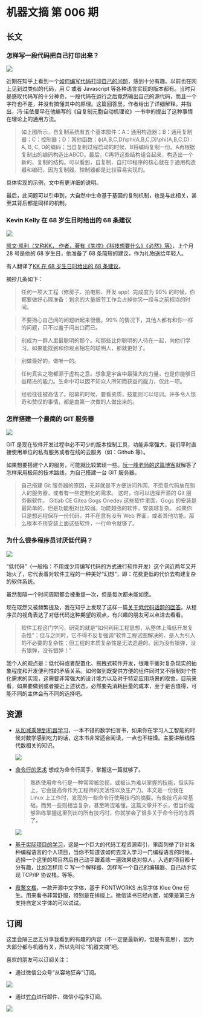 # 机器文摘 第 006 期

## 长文
### 怎样写一段代码把自己打印出来？
![](2022-11-02-13-45-45.png)

近期在知乎上看到一个[如何编写代码打印自己的问题](https://www.zhihu.com/question/22006572/answer/2722369370)，感到十分有趣。以前也在网上见到过类似的代码，用 C 或者 Javascript 等各种语言实现的版本都有。当时只是感叹代码写的十分神奇，一段代码在运行之后竟然输出自己的源代码，而且一个字符也不差，并没有搞懂其中的原理。这篇回答里，作者给出了详细解释。并指出，冯·诺依曼早在他编写的《自复制元胞自动机理论》一书中的提出了这种事情在理论上的通用方法。
> 如上图所示，自复制系统有五个基本部件：A：通用构造器；B：通用复制器；C：控制器；D：其他函数；ϕ(A,B,C,D)\phi(A,B,C,D)\phi(A,B,C,D) : A, B, C, D的编码；当自复制过程启动的时候，B将编码复制一份。A再根据复制出的编码构造出ABCD。最后，C再将这些结构组合起来，构造出一个新的、复制的结构。可以看到，自复制、自打印程序的核心就在于通用构造器和编码，因为复制器、控制器都是比较容易实现的。

具体实现的示例，文中有更详细的说明。

最后，此问题可以引申到，大自然中生命基于基因的复制机制，也是与此相关，甚至其背后都是同样的机制。

### Kevin Kelly 在 68 岁生日时给出的 68 条建议
![](2022-11-02-14-01-30.png)

[凯文·凯利（又称KK， 作者，著有《失控》《科技想要什么》《必然》等）](https://baike.baidu.com/item/%E5%87%AF%E6%96%87%C2%B7%E5%87%AF%E5%88%A9/6607570)，上个月 28 号是他的 68 岁生日，他准备了 68 条简短的建议，作为礼物送给年轻人。

有人翻译了[KK 在 68 岁生日时给出的 68 条建议](https://zhuanlan.zhihu.com/p/143834871)。

摘抄几条如下：
> 任何一项大工程（修房子、拍电影、开发 app）完成度为 90% 的时候，你都要做好心理准备：剩余的大量细节工作会占掉你另一段与之前相当的时间。

> 不要担心自己问的问题听起来很傻。99% 的情况下，其他人都有和你一样的问题，只不过羞于问出口而已。

> 别成为一群人里最聪明的那个。和那些比你聪明的人待在一起，向他们学习。如果能找到和你观点相左的聪明人，那就更好了。

> 别做最好的。做唯一的。

> 任何真实之物都源于虚构之意。想象是宇宙中最强大的力量，也是你能够日益精进的能力。生命中可以因不知众人所知而获益的能力，仅此一项。

> 经验往往被高估了。招募的时候，要看资质，技能则可以培训。许多令人惊奇和赞叹的事情，都是由第一次做的人做出来的。

### 怎样搭建一个最简的 GIT 服务器
![](2022-11-02-14-15-18.png)

GIT 是现在软件开发过程中必不可少的版本控制工具，功能非常强大，我们平时直接使用单位的私有服务或者在线的云服务（如：Github 等）。

如果想要搭建个人的服务，可能就比较繁琐一些。[阮一峰老师的这篇博客](https://www.ruanyifeng.com/blog/2022/10/git-server.html)就解答了怎样采用极简的技术路线，为自己搭建一台 GIT 服务器。

> 自己搭建 Git 服务器的原因，无非就是不方便访问外网，不愿意代码放在别人的服务器，或者有一些定制化的需求。
> 这时，你可以选择开源的 Git 服务器软件。
> Gitlab CE
> Gitea
> Gogs
> Onedev
> 这些软件里面，Gogs 的安装是最简单的，但是功能相对比较弱。功能越强的软件，安装越复杂。
> 如果你只是想远程保存一份代码，并不在意有没有 Web 界面，或者其他功能，那么根本不用安装上面这些软件，一行命令就够了。

### 为什么很多程序员讨厌低代码？
![](2022-11-02-14-24-59.png)

“低代码”（一般指：不用或少用编写代码的方式进行软件开发）这个词近两年又开始火了，它代表着对软件工程的一种美好“幻想”，即：花费更低的代价去构建复杂的软件系统。

虽然每隔一个时间周期都会被重提一次，但是每次都未能如愿。

现在既然又被频繁提及，我在知乎上发现了这样一篇[关于低代码话题的回答](https://www.zhihu.com/question/561025857/answer/2734260311)。从程序员的视角表达了对低代码这种期望的观点，有兴趣的朋友可以点进去看看。

> 软件工程这门学问，研究的就是“如何利用工程思想，从整体上降低开发复杂性”；但与之同时，它不得不反复强调“软件工程试图解决的、是人为引入的不必要的复杂性；但工程的本质复杂性是无法逃避的。因为没有银弹，没有银弹，没有银弹！”

我个人的观点是：低代码或者配置化、拖拽式软件开发，很难平衡对复杂现实的抽象程度和开发便利性的矛盾关系。如何做到既提供方便的组件同时又不限制对个性化需求的实现，这需要非常强大的设计能力以及对于特定应用场景的取舍。目前来看，如果要做到或者接近上述状态，必然要先消耗巨量的成本，至于是否值得，可能不同的主体会有不同的选择吧。

## 资源
- [从加减乘除到机器学习](https://github.com/Visualize-ML/Book4_Power-of-Matrix)，一本不错的数学扫盲书，如果你在学习人工智能的时候对数学感到吃力的话，这本书非常适合阅读，一点也不枯燥。主要讲解线性代数相关的知识。

  ![](2022-11-02-14-46-11.png)

- [命令行的艺术](https://github.com/jlevy/the-art-of-command-line/blob/master/README-zh.md) 想成为命令行高手，掌握这一篇就够了。
  > 熟练使用命令行是一种常常被忽视，或被认为难以掌握的技能，但实际上，它会提高你作为工程师的灵活性以及生产力。本文是一份我在 Linux 上工作时，发现的一些命令行使用技巧的摘要。有些技巧非常基础，而另一些则相当复杂，甚至晦涩难懂。这篇文章并不长，但当你能够熟练掌握这里列出的所有技巧时，你就学会了很多关于命令行的东西了。
  
  ![](2022-11-02-14-47-54.png)

- [基于实际项目的学习](https://github.com/practical-tutorials/project-based-learning)，这是一个巨大的代码工程资源索引，里面列举了针对各种编程语言的个人项目，当你不知道该如何去深入学习一门编程语言的时候，选择一个这里的项目然后自己动手跟着练一遍效果绝对惊人。入选的项目都十分有趣，比如怎样用 C 写一个解释器、怎样写一个自己的编辑器、自己动手实现 TCP/IP 协议栈，等等。

- [霞鹜文楷](https://github.com/lxgw/LxgwWenKai)，一款开源中文字体，基于 FONTWORKS 出品字体 Klee One 衍生。用来看书非常舒服，特别是在排版上。微信读书已经内置，如果是第三方支持自定义字体的可以试试。

## 订阅
这里会隔三岔五分享我看到的有趣的内容（不一定是最新的，但是有意思），因为大部分都与机器有关，所以先叫它“机器文摘”吧。

喜欢的朋友可以订阅关注：

- 通过微信公众号“从容地狂奔”订阅。

![](../weixin.jpg)

- 通过[竹白](https://zhubai.love/)进行邮件、微信小程序订阅。

![](../zhubai.jpg)